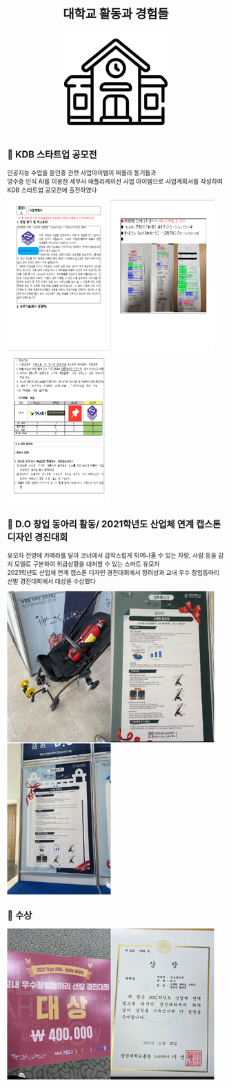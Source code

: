 <h1 align="center">대학교 활동과 경험들</h1>

<p align="center"><img src="images/school.png" width="240"  /></p>

## :clap: KDB 스타트업 공모전
인공지능 수업을 듣던중 관련 사업아이템이 떠올라 동기들과<br>
영수증 인식 AI를 이용한 세무사 애플리케이션 사업 아이템으로 사업계획서를 작성하여 KDB 스타트업 공모전에 출전하였다
<p align="left"><img src="images/사업계획서.png" width="240" height="350" /><img src="images/사업계획서2.png" width="240"  height="350"/><img src="images/사업계획서3.png" width="240"  height="350"/>



## :clap: D.O 창업 동아리 활동/ 2021학년도 산업체 연계 캡스톤디자인  경진대회
유모차 전방에 카메라를 달아 코너에서 갑작스럽게 튀어나올 수 있는 차량, 사람 등을 감지 모델로 구분하여 위급상황을 대처할 수 있는 스마트 유모차<br>
2021학년도 산업체 연계 캡스톤 디자인 경진대회에서 장려상과 교내 우수 창업동아리 선발 경진대회에서 대상을 수상했다
<p align="left"><img src="images/스마트유모차.jpg" width="240" height="350" /><img src="images/유모차1.png" width="240" height="350" /><img src="images/동아리유모차.jpg" width="240"  height="350"/></p>

## :tada: 수상

<p align="left"><img src="images/대상.jpg" width="240" height="350" /><img src="images/상장.png" width="240" height="350" /></p>


